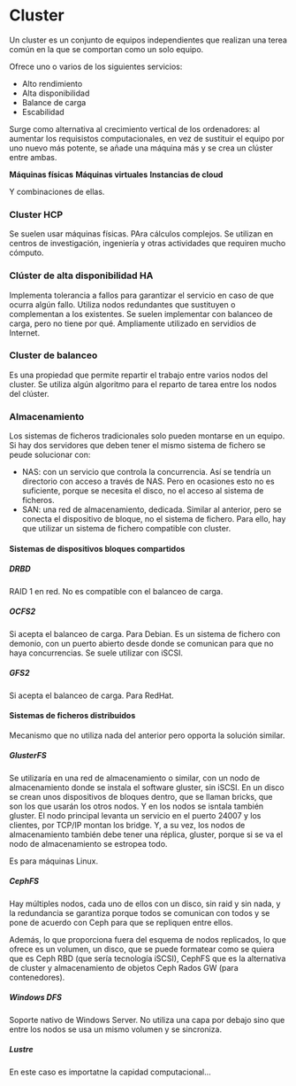 # Cluster

Un cluster es un conjunto de equipos independientes que realizan una terea común en la que se comportan como un solo equipo. 

Ofrece uno o varios de los siguientes servicios:
- Alto rendimiento
- Alta disponibilidad
- Balance de carga
- Escabilidad

Surge como alternativa al crecimiento vertical de los ordenadores: al aumentar los requisistos computacionales, en vez de sustituir el equipo por uno nuevo más potente, se añade una máquina más y se crea un clúster entre ambas.

**Máquinas físicas**
**Máquinas virtuales**
**Instancias de cloud**

Y combinaciones de ellas.

### Cluster HCP
Se suelen usar máquinas físicas. PAra cálculos complejos. Se utilizan en centros de investigación, ingeniería y otras actividades que requiren mucho cómputo.

### Clúster de alta disponibilidad HA
Implementa tolerancia a fallos para garantizar el servicio en caso de que ocurra algún fallo. Utiliza nodos redundantes que sustituyen o complementan a los existentes. Se suelen implementar con balanceo de carga, pero no tiene por qué. Ampliamente utilizado en servidios de Internet. 

### Cluster de balanceo
Es una propiedad que permite repartir el trabajo entre varios nodos del cluster. Se utiliza algún algoritmo para el reparto de tarea entre los nodos del clúster. 

### Almacenamiento
Los sistemas de ficheros tradicionales solo pueden montarse en un equipo. Si hay dos servidores que deben tener el mismo sistema de fichero se peude solucionar con:
- NAS: con un servicio que controla la concurrencia. Así se tendría un directorio con acceso a través de NAS. Pero en ocasiones esto no es suficiente, porque se necesita el disco, no el acceso al sistema de ficheros.
- SAN: una red de almacenamiento, dedicada. Similar al anterior, pero se conecta el dispositivo de bloque, no el sistema de fichero. Para ello, hay que utilizar un sistema de fichero compatible con cluster. 

#### Sistemas de dispositivos bloques compartidos
##### DRBD
RAID 1 en red. No es compatible con el balanceo de carga. 

##### OCFS2
Si acepta el balanceo de carga. Para Debian. Es un sistema de fichero con demonio, con un puerto abierto desde donde se comunican para que no haya concurrencias. Se suele utilizar con iSCSI.

##### GFS2
Si acepta el balanceo de carga. Para RedHat.

#### Sistemas de ficheros distribuidos
Mecanismo que no utiliza nada del anterior pero opporta la solución similar.

##### GlusterFS
Se utilizaría en una red de almacenamiento o similar, con un nodo de almacenamiento donde se instala el software gluster, sin iSCSI. En un disco se crean unos dispositivos de bloques dentro, que se llaman bricks, que son los que usarán los otros nodos. Y en los nodos se isntala también gluster. El nodo principal levanta un servicio en el puerto 24007 y los clientes, por TCP/IP montan los bridge. Y, a su vez, los nodos de almacenamiento también debe tener una réplica, gluster, porque si se va el nodo de almacenamiento se estropea todo. 

Es para máquinas Linux. 

##### CephFS
Hay múltiples nodos, cada uno de ellos con un disco, sin raid y sin nada, y la redundancia se garantiza porque todos se comunican con todos y se pone de acuerdo con Ceph para que se repliquen entre ellos. 

Además, lo que proporciona fuera del esquema de nodos replicados, lo que ofrece es un volumen, un disco, que se puede formatear como se quiera que es Ceph RBD (que sería tecnología iSCSI), CephFS que es la alternativa de cluster y almacenamiento de objetos Ceph Rados GW (para contenedores).

##### Windows DFS
Soporte nativo de Windows Server. No utiliza una capa por debajo sino que entre los nodos se usa un mismo volumen y se sincroniza. 

##### Lustre
En este caso es importatne la capidad computacional... 
